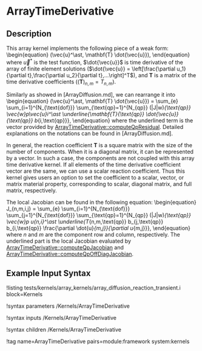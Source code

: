 # ArrayTimeDerivative

## Description

This array kernel implements the following piece of a weak form:
\begin{equation}
(\vec{u}^\ast, \mathbf{T} \dot{\vec{u}}),
\end{equation}
where $\vec{u}^\ast$ is the test function, $\dot{\vec{u}}$ is time derivative of the array of finite element solutions ($\dot{\vec{u}} = \left[\frac{\partial u_1}{\partial t},\frac{\partial u_2}{\partial t},...\right]^T$), and $\mathbf{T}$ is a matrix of the time derivative coefficients ($(\mathbf{T})_{n,m} = T_{n,m}$).

Similarly as showed in [ArrayDiffusion.md], we can rearrange it into
\begin{equation}
(\vec{u}^\ast, \mathbf{T} \dot{\vec{u}}) = \sum_{e} \sum_{i=1}^{N_{\text{dof}}} \sum_{\text{qp}=1}^{N_{qp}} (|J|w)_{\text{qp}} \vec{w}_p\vec{u}_i^\ast \underline{\mathbf{T}_{\text{qp}} \dot{\vec{u}}_{\text{qp}} b_{i,\text{qp}}},
\end{equation}
where the underlined term is the vector provided by [ArrayTimeDerivative::computeQpResidual](ArrayTimeDerivative.C).
Detailed explanations on the notations can be found in [ArrayDiffusion.md].

In general, the reaction coefficient $\mathbf{T}$ is a square matrix with the size of the number of components.
When it is a diagonal matrix, it can be represented by a vector.
In such a case, the components are not coupled with this array time derivative kernel.
If all elements of the time derivative coefficient vector are the same, we can use a scalar reaction coefficient.
Thus this kernel gives users an option to set the coefficient to a scalar, vector, or matrix material property, corresponding to scalar, diagonal matrix, and full matrix, respectively.

The local Jacobian can be found in the following equation:
\begin{equation}
J_{n,m,i,j} = \sum_{e} \sum_{i=1}^{N_{\text{dof}}} \sum_{j=1}^{N_{\text{dof}}} \sum_{\text{qp}=1}^{N_{qp}} (|J|w)_{\text{qp}} \vec{w}_p u_{n,i}^\ast \underline{T_{n,m,\text{qp}} b_{j,\text{qp}} b_{i,\text{qp}} \frac{\partial \dot{u}_{m,j}}{\partial u_{m,j}}},
\end{equation}
where $n$ and $m$ are the component row and column, respectively. The underlined part is the local Jacobian evaluated by [ArrayTimeDerivative::computeQpJacobian](ArrayTimeDerivative.C) and [ArrayTimeDerivative::computeQpOffDiagJacobian](ArrayTimeDerivative.C).

## Example Input Syntax

!listing tests/kernels/array_kernels/array_diffusion_reaction_transient.i block=Kernels

!syntax parameters /Kernels/ArrayTimeDerivative

!syntax inputs /Kernels/ArrayTimeDerivative

!syntax children /Kernels/ArrayTimeDerivative

!tag name=ArrayTimeDerivative pairs=module:framework system:kernels
